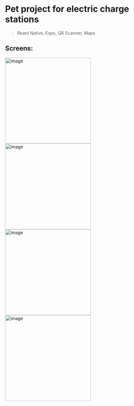 # Pet project for electric charge stations

> React Native, Expo, QR Scanner, Maps

## Screens:
<img width="280" alt="image" src="https://github.com/user-attachments/assets/8e407b2c-29a2-4138-aacc-6841a8b8033c">
<img width="280" alt="image" src="https://github.com/user-attachments/assets/3e42a63c-6ba3-4e81-b725-69b81c21b1b4">
<img width="280" alt="image" src="https://github.com/user-attachments/assets/2c20ac22-5e78-468f-bfd1-d0cfaafce5a1">
<img width="280" alt="image" src="https://github.com/user-attachments/assets/b3ad0093-be41-40c0-abe9-3a2cd6f901d0">
